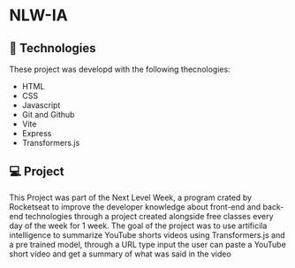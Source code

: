# NLW-IA

## 🚀 Technologies

These project was developd with the following thecnologies:

- HTML
- CSS
- Javascript
- Git and Github
- Vite
- Express
- Transformers.js

## 💻 Project

This Project was part of the Next Level Week, a program crated by Rocketseat to improve the developer knowledge about front-end and back-end technologies through a project created alongside free classes every day of the week for 1 week. The goal of the project was to use artificila intelligence to summarize YouTube shorts videos using Transformers.js and a pre trained model, through a URL type input the user can paste a YouTube short video and get a summary of what was said in the video
